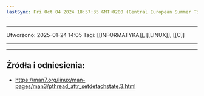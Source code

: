 ```yaml
---
lastSync: Fri Oct 04 2024 18:57:35 GMT+0200 (Central European Summer Time)
---
```


---
Utworzono: 2025-01-24 14:05
Tagi: [[INFORMATYKA]], [[LINUX]], [[C]]

---




---
## Źródła i odniesienia:
- https://man7.org/linux/man-pages/man3/pthread_attr_setdetachstate.3.html
